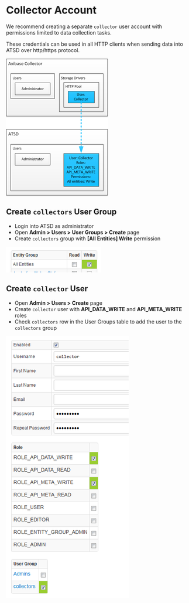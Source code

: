 # Collector Account

We recommend creating a separate `collector` user account with permissions limited to data collection tasks. 

These credentials can be used in all HTTP clients when sending data into ATSD over http/https protocol.

![Collector Account](images/collector-account.png)

## Create `collectors` User Group 

* Login into ATSD as administrator
* Open **Admin > Users > User Groups > Create** page
* Create `collectors` group with **[All Entities] Write** permission

![collectors group](images/all-entities-write.png)

## Create `collector` User 

* Open **Admin > Users > Create** page
* Create `collector` user with **API_DATA_WRITE** and **API_META_WRITE** roles
* Check `collectors` row in the User Groups table to add the user to the `collectors` group

![collector user](images/collector-user.png)
